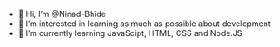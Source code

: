 - 👋 Hi, I’m @Ninad-Bhide
- 👀 I’m interested in learning as much as possible about development
- 🌱 I’m currently learning JavaScipt, HTML, CSS and Node.JS


<!---
Ninad-Bhide/Ninad-Bhide is a ✨ special ✨ repository because its `README.md` (this file) appears on your GitHub profile.
You can click the Preview link to take a look at your changes.
--->

